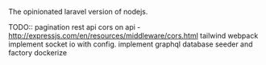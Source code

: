 The opinionated laravel version of nodejs.

TODO::
pagination
rest api
cors on api - http://expressjs.com/en/resources/middleware/cors.html
tailwind
webpack
implement socket io with config.
implement graphql
database seeder and factory
dockerize
